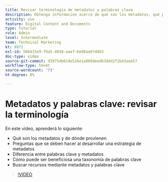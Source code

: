 ```yaml
---
title: Revisar terminología de metadatos y palabras clave
description: Obtenga información acerca de qué son los metadatos, qué preguntas hacer al desarrollar una estrategia de metadatos y mucho más en [!UICONTROL WORKFRONT DAM].
activity: use
feature: Digital Content and Documents
type: Tutorial
role: Admin
level: Intermediate
team: Technical Marketing
kt: 8971
exl-id: 566415e9-f9a5-4038-aae7-6e08ae67d4b3
doc-type: video
source-git-commit: d39754b619e526e1a869deedb38dd2f2b43aee57
workflow-type: tm+mt
source-wordcount: '73'
ht-degree: 0%

---
```


# Metadatos y palabras clave: revisar la terminología

En este vídeo, aprenderá lo siguiente:

* Qué son los metadatos y de dónde provienen
* Preguntas que se deben hacer al desarrollar una estrategia de metadatos
* Diferencia entre palabras clave y metadatos
* Cómo puede ser beneficiosa una taxonomía de palabras clave
* Buscar recursos mediante metadatos y palabras clave

>[!VIDEO](https://video.tv.adobe.com/v/335234/?quality=12)
